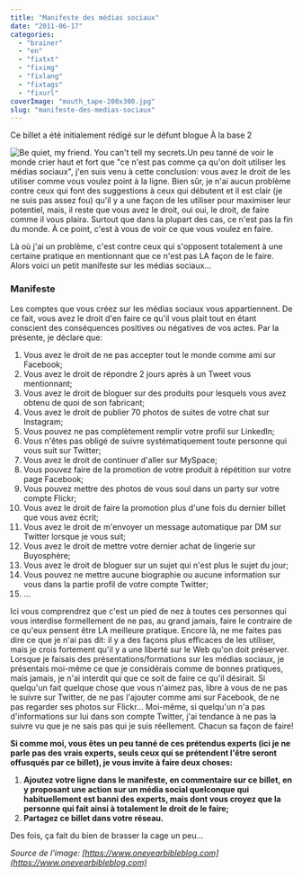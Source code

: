 ```yaml
---
title: "Manifeste des médias sociaux"
date: "2011-06-17"
categories: 
  - "brainer"
  - "en"
  - "fixtxt"
  - "fiximg"
  - "fixlang"
  - "fixtags"
  - "fixurl"
coverImage: "mouth_tape-200x300.jpg"
slug: "manifeste-des-medias-sociaux"
---
```


Ce billet a été initialement rédigé sur le défunt blogue À la base 2

![](images/mouth_tape-200x300.jpg "Be quiet, my friend. You can't tell my secrets.")Un peu tanné de voir le monde crier haut et fort que "ce n'est pas comme ça qu'on doit utiliser les médias sociaux", j'en suis venu à cette conclusion: vous avez le droit de les utiliser comme vous voulez point à la ligne. Bien sûr, je n'ai aucun problème contre ceux qui font des suggestions à ceux qui débutent et il est clair (je ne suis pas assez fou) qu'il y a une façon de les utiliser pour maximiser leur potentiel, mais, il reste que vous avez le droit, oui oui, le droit, de faire comme il vous plaira. Surtout que dans la plupart des cas, ce n'est pas la fin du monde. À ce point, c'est à vous de voir ce que vous voulez en faire.

Là où j'ai un problème, c'est contre ceux qui s'opposent totalement à une certaine pratique en mentionnant que ce n'est pas LA façon de le faire. Alors voici un petit manifeste sur les médias sociaux...

### Manifeste

Les comptes que vous créez sur les médias sociaux vous appartiennent. De ce fait, vous avez le droit d'en faire ce qu'il vous plait tout en étant conscient des conséquences positives ou négatives de vos actes. Par la présente, je déclare que:

1. Vous avez le droit de ne pas accepter tout le monde comme ami sur Facebook;
2. Vous avez le droit de répondre 2 jours après à un Tweet vous mentionnant;
3. Vous avez le droit de bloguer sur des produits pour lesquels vous avez obtenu de quoi de son fabricant;
4. Vous avez le droit de publier 70 photos de suites de votre chat sur Instagram;
5. Vous pouvez ne pas complètement remplir votre profil sur LinkedIn;
6. Vous n'êtes pas obligé de suivre systématiquement toute personne qui vous suit sur Twitter;
7. Vous avez le droit de continuer d'aller sur MySpace;
8. Vous pouvez faire de la promotion de votre produit à répétition sur votre page Facebook;
9. Vous pouvez mettre des photos de vous soul dans un party sur votre compte Flickr;
10. Vous avez le droit de faire la promotion plus d'une fois du dernier billet que vous avez écrit;
11. Vous avez le droit de m'envoyer un message automatique par DM sur Twitter lorsque je vous suit;
12. Vous avez le droit de mettre votre dernier achat de lingerie sur Buyosphère;
13. Vous avez le droit de bloguer sur un sujet qui n'est plus le sujet du jour;
14. Vous pouvez ne mettre aucune biographie ou aucune information sur vous dans la partie profil de votre compte Twitter;
15. ...

Ici vous comprendrez que c'est un pied de nez à toutes ces personnes qui vous interdise formellement de ne pas, au grand jamais, faire le contraire de ce qu'eux pensent être LA meilleure pratique. Encore là, ne me faites pas dire ce que je n'ai pas dit: il y a des façons plus efficaces de les utiliser, mais je crois fortement qu'il y a une liberté sur le Web qu'on doit préserver. Lorsque je faisais des présentations/formations sur les médias sociaux, je présentais moi-même ce que je considérais comme de bonnes pratiques, mais jamais, je n'ai interdit qui que ce soit de faire ce qu'il désirait. Si quelqu'un fait quelque chose que vous n'aimez pas, libre à vous de ne pas le suivre sur Twitter, de ne pas l'ajouter comme ami sur Facebook, de ne pas regarder ses photos sur Flickr... Moi-même, si quelqu'un n'a pas d'informations sur lui dans son compte Twitter, j'ai tendance à ne pas la suivre vu que je ne sais pas qui je suis réellement. Chacun sa façon de faire!

**Si comme moi, vous êtes un peu tanné de ces prétendus experts (ici je ne parle pas des vrais experts, seuls ceux qui se prétendent l'être seront offusqués par ce billet), je vous invite à faire deux choses:**

1. **Ajoutez votre ligne dans le manifeste, en commentaire sur ce billet, en y proposant une action sur un média social quelconque qui habituellement est banni des experts, mais dont vous croyez que la personne qui fait ainsi à totalement le droit de le faire;**
2. **Partagez ce billet dans votre réseau.**

Des fois, ça fait du bien de brasser la cage un peu...

_Source de l'image: [https://www.oneyearbibleblog.com](https://www.oneyearbibleblog.com)_
